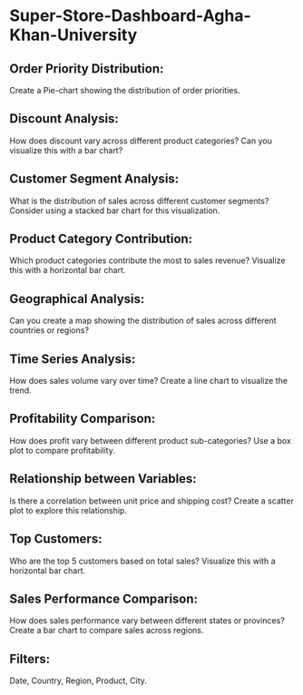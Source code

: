 # Super-Store-Dashboard-Agha-Khan-University

## Order Priority Distribution:
Create a Pie-chart showing the distribution of order priorities.
## Discount Analysis:
How does discount vary across different product categories? Can you visualize this with a bar chart?
## Customer Segment Analysis:
What is the distribution of sales across different customer segments? Consider using a stacked bar chart for this visualization.
## Product Category Contribution:
Which product categories contribute the most to sales revenue? Visualize this with a horizontal bar chart.
## Geographical Analysis:
Can you create a map showing the distribution of sales across different countries or regions?
## Time Series Analysis:
How does sales volume vary over time? Create a line chart to visualize the trend.
## Profitability Comparison:
How does profit vary between different product sub-categories? Use a box plot to compare profitability.
## Relationship between Variables:
Is there a correlation between unit price and shipping cost? Create a scatter plot to explore this relationship.
## Top Customers:
Who are the top 5 customers based on total sales? Visualize this with a horizontal bar chart.
## Sales Performance Comparison:
How does sales performance vary between different states or provinces? Create a bar chart to compare sales across regions.
## Filters:
Date, Country, Region, Product, City.
